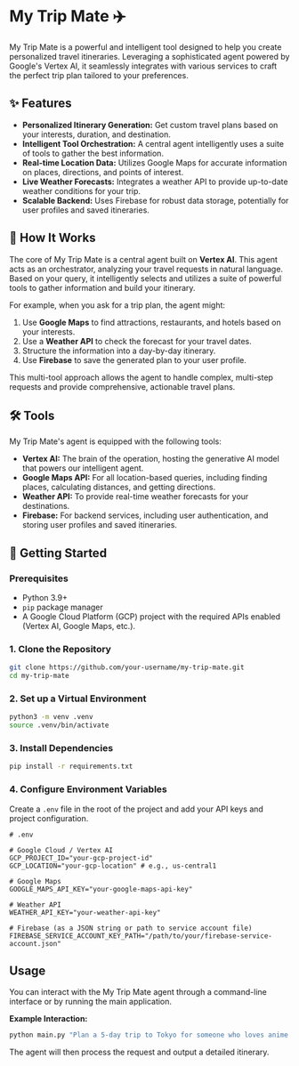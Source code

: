 # My Trip Mate ✈️

My Trip Mate is a powerful and intelligent tool designed to help you create personalized travel itineraries. Leveraging a sophisticated agent powered by Google's Vertex AI, it seamlessly integrates with various services to craft the perfect trip plan tailored to your preferences.

## ✨ Features

*   **Personalized Itinerary Generation:** Get custom travel plans based on your interests, duration, and destination.
*   **Intelligent Tool Orchestration:** A central agent intelligently uses a suite of tools to gather the best information.
*   **Real-time Location Data:** Utilizes Google Maps for accurate information on places, directions, and points of interest.
*   **Live Weather Forecasts:** Integrates a weather API to provide up-to-date weather conditions for your trip.
*   **Scalable Backend:** Uses Firebase for robust data storage, potentially for user profiles and saved itineraries.

## 🤖 How It Works

The core of My Trip Mate is a central agent built on **Vertex AI**. This agent acts as an orchestrator, analyzing your travel requests in natural language. Based on your query, it intelligently selects and utilizes a suite of powerful tools to gather information and build your itinerary.

For example, when you ask for a trip plan, the agent might:
1.  Use **Google Maps** to find attractions, restaurants, and hotels based on your interests.
2.  Use a **Weather API** to check the forecast for your travel dates.
3.  Structure the information into a day-by-day itinerary.
4.  Use **Firebase** to save the generated plan to your user profile.

This multi-tool approach allows the agent to handle complex, multi-step requests and provide comprehensive, actionable travel plans.

## 🛠️ Tools

My Trip Mate's agent is equipped with the following tools:

*   **Vertex AI:** The brain of the operation, hosting the generative AI model that powers our intelligent agent.
*   **Google Maps API:** For all location-based queries, including finding places, calculating distances, and getting directions.
*   **Weather API:** To provide real-time weather forecasts for your destinations.
*   **Firebase:** For backend services, including user authentication, and storing user profiles and saved itineraries.

## 🚀 Getting Started

### Prerequisites

*   Python 3.9+
*   `pip` package manager
*   A Google Cloud Platform (GCP) project with the required APIs enabled (Vertex AI, Google Maps, etc.).

### 1. Clone the Repository

```bash
git clone https://github.com/your-username/my-trip-mate.git
cd my-trip-mate
```

### 2. Set up a Virtual Environment

```bash
python3 -m venv .venv
source .venv/bin/activate
```

### 3. Install Dependencies

```bash
pip install -r requirements.txt
```

### 4. Configure Environment Variables

Create a `.env` file in the root of the project and add your API keys and project configuration.

```env
# .env

# Google Cloud / Vertex AI
GCP_PROJECT_ID="your-gcp-project-id"
GCP_LOCATION="your-gcp-location" # e.g., us-central1

# Google Maps
GOOGLE_MAPS_API_KEY="your-google-maps-api-key"

# Weather API
WEATHER_API_KEY="your-weather-api-key"

# Firebase (as a JSON string or path to service account file)
FIREBASE_SERVICE_ACCOUNT_KEY_PATH="/path/to/your/firebase-service-account.json"
```

## Usage

You can interact with the My Trip Mate agent through a command-line interface or by running the main application.

**Example Interaction:**

```bash
python main.py "Plan a 5-day trip to Tokyo for someone who loves anime and technology."
```

The agent will then process the request and output a detailed itinerary.

